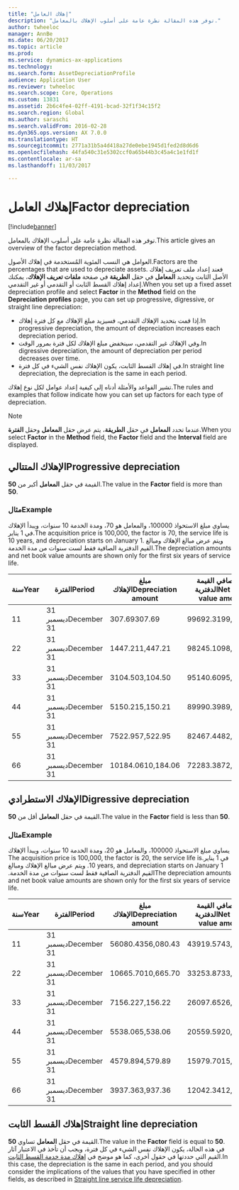 ```yaml
---
title: "إهلاك العامل"
description: "توفر هذه المقالة نظرة عامة على أسلوب الإهلاك بالمعامل."
author: twheeloc
manager: AnnBe
ms.date: 06/20/2017
ms.topic: article
ms.prod: 
ms.service: dynamics-ax-applications
ms.technology: 
ms.search.form: AssetDepreciationProfile
audience: Application User
ms.reviewer: twheeloc
ms.search.scope: Core, Operations
ms.custom: 13831
ms.assetid: 2b6c4fe4-02ff-4191-bcad-32f1f34c15f2
ms.search.region: Global
ms.author: saraschi
ms.search.validFrom: 2016-02-28
ms.dyn365.ops.version: AX 7.0.0
ms.translationtype: HT
ms.sourcegitcommit: 2771a31b5a4d418a27de0ebe1945d1fed2d8d6d6
ms.openlocfilehash: 44fa540c31e5302ccf0a65b44b3c45a4c1e1fd1f
ms.contentlocale: ar-sa
ms.lasthandoff: 11/03/2017

---
```


# <a name="factor-depreciation"></a><span data-ttu-id="4762d-103">إهلاك العامل</span><span class="sxs-lookup"><span data-stu-id="4762d-103">Factor depreciation</span></span>

[!include[banner](../includes/banner.md)]


<span data-ttu-id="4762d-104">توفر هذه المقالة نظرة عامة على أسلوب الإهلاك بالمعامل.</span><span class="sxs-lookup"><span data-stu-id="4762d-104">This article gives an overview of the factor depreciation method.</span></span>

<span data-ttu-id="4762d-105">العوامل هي النسب المئوية المُستخدمة في إهلاك الأصول.</span><span class="sxs-lookup"><span data-stu-id="4762d-105">Factors are the percentages that are used to depreciate assets.</span></span> <span data-ttu-id="4762d-106">فعند إعداد ملف تعريف إهلاك الأصل الثابت وتحديد **المعامل** في حقل **الطريقة** في صفحة **ملفات تعريف الإهلاك**، يمكنك إعداد إهلاك القسط الثابت أو التقدمي أو غير التقدمي.</span><span class="sxs-lookup"><span data-stu-id="4762d-106">When you set up a fixed asset depreciation profile and select **Factor** in the **Method** field on the **Depreciation profiles** page, you can set up progressive, digressive, or straight line depreciation:</span></span>

-   <span data-ttu-id="4762d-107">إذا قمت بتحديد الإهلاك التقدمي، فسيزيد مبلغ الإهلاك مع كل فترة إهلاك.</span><span class="sxs-lookup"><span data-stu-id="4762d-107">In progressive depreciation, the amount of depreciation increases each depreciation period.</span></span>
-   <span data-ttu-id="4762d-108">وفي الإهلاك غير التقدمي، سينخفض مبلغ الإهلاك لكل فترة بمرور الوقت.</span><span class="sxs-lookup"><span data-stu-id="4762d-108">In digressive depreciation, the amount of depreciation per period decreases over time.</span></span>
-   <span data-ttu-id="4762d-109">في إهلاك القسط الثابت، يكون الإهلاك نفس الشيء في كل فترة.</span><span class="sxs-lookup"><span data-stu-id="4762d-109">In straight line depreciation, the depreciation is the same in each period.</span></span>

<span data-ttu-id="4762d-110">تشير القواعد والأمثلة أدناه إلى كيفية إعداد عوامل لكل نوع إهلاك.</span><span class="sxs-lookup"><span data-stu-id="4762d-110">The rules and examples that follow indicate how you can set up factors for each type of depreciation.</span></span> 

> [!NOTE] 
> <span data-ttu-id="4762d-111">عندما تحدد **المعامل** في حقل **الطريقة**، يتم عرض حقل **المعامل** وحقل **الفترة**.</span><span class="sxs-lookup"><span data-stu-id="4762d-111">When you select **Factor** in the **Method** field, the **Factor** field and the **Interval** field are displayed.</span></span>

## <a name="progressive-depreciation"></a><span data-ttu-id="4762d-112">الإهلاك المتتالي</span><span class="sxs-lookup"><span data-stu-id="4762d-112">Progressive depreciation</span></span>
<span data-ttu-id="4762d-113">القيمة في حقل **المعامل** أكبر من **50**.</span><span class="sxs-lookup"><span data-stu-id="4762d-113">The value in the **Factor** field is more than **50**.</span></span>

### <a name="example"></a><span data-ttu-id="4762d-114">مثال</span><span class="sxs-lookup"><span data-stu-id="4762d-114">Example</span></span>

<span data-ttu-id="4762d-115">يساوي مبلغ الاستحواذ 100000، والمعامل هو 70، ومدة الخدمة 10 سنوات، ويبدأ الإهلاك في 1 يناير.</span><span class="sxs-lookup"><span data-stu-id="4762d-115">The acquisition price is 100,000, the factor is 70, the service life is 10 years, and depreciation starts on January 1.</span></span> <span data-ttu-id="4762d-116">ويتم عرض مبالغ الإهلاك ومبالغ القيم الدفترية الصافية فقط لست سنوات من مدة الخدمة.‬</span><span class="sxs-lookup"><span data-stu-id="4762d-116">The depreciation amounts and net book value amounts are shown only for the first six years of service life.</span></span>

| <span data-ttu-id="4762d-117">سنة</span><span class="sxs-lookup"><span data-stu-id="4762d-117">Year</span></span> | <span data-ttu-id="4762d-118">الفترة</span><span class="sxs-lookup"><span data-stu-id="4762d-118">Period</span></span>      | <span data-ttu-id="4762d-119">مبلغ الإهلاك</span><span class="sxs-lookup"><span data-stu-id="4762d-119">Depreciation amount</span></span> | <span data-ttu-id="4762d-120">مبلغ صافي القيمة الدفترية</span><span class="sxs-lookup"><span data-stu-id="4762d-120">Net book value amount</span></span> |
|------|-------------|---------------------|-----------------------|
| <span data-ttu-id="4762d-121">1</span><span class="sxs-lookup"><span data-stu-id="4762d-121">1</span></span>    | <span data-ttu-id="4762d-122">31 ديسمبر</span><span class="sxs-lookup"><span data-stu-id="4762d-122">December 31</span></span> | <span data-ttu-id="4762d-123">307.69</span><span class="sxs-lookup"><span data-stu-id="4762d-123">307.69</span></span>              | <span data-ttu-id="4762d-124">99692.31</span><span class="sxs-lookup"><span data-stu-id="4762d-124">99,692.31</span></span>             |
| <span data-ttu-id="4762d-125">2</span><span class="sxs-lookup"><span data-stu-id="4762d-125">2</span></span>    | <span data-ttu-id="4762d-126">31 ديسمبر</span><span class="sxs-lookup"><span data-stu-id="4762d-126">December 31</span></span> | <span data-ttu-id="4762d-127">1447.21</span><span class="sxs-lookup"><span data-stu-id="4762d-127">1,447.21</span></span>            | <span data-ttu-id="4762d-128">98245.10</span><span class="sxs-lookup"><span data-stu-id="4762d-128">98,245.10</span></span>             |
| <span data-ttu-id="4762d-129">3</span><span class="sxs-lookup"><span data-stu-id="4762d-129">3</span></span>    | <span data-ttu-id="4762d-130">31 ديسمبر</span><span class="sxs-lookup"><span data-stu-id="4762d-130">December 31</span></span> | <span data-ttu-id="4762d-131">3104.50</span><span class="sxs-lookup"><span data-stu-id="4762d-131">3,104.50</span></span>            | <span data-ttu-id="4762d-132">95140.60</span><span class="sxs-lookup"><span data-stu-id="4762d-132">95,140.60</span></span>             |
| <span data-ttu-id="4762d-133">4</span><span class="sxs-lookup"><span data-stu-id="4762d-133">4</span></span>    | <span data-ttu-id="4762d-134">31 ديسمبر</span><span class="sxs-lookup"><span data-stu-id="4762d-134">December 31</span></span> | <span data-ttu-id="4762d-135">5150.21</span><span class="sxs-lookup"><span data-stu-id="4762d-135">5,150.21</span></span>            | <span data-ttu-id="4762d-136">89990.39</span><span class="sxs-lookup"><span data-stu-id="4762d-136">89,990.39</span></span>             |
| <span data-ttu-id="4762d-137">5</span><span class="sxs-lookup"><span data-stu-id="4762d-137">5</span></span>    | <span data-ttu-id="4762d-138">31 ديسمبر</span><span class="sxs-lookup"><span data-stu-id="4762d-138">December 31</span></span> | <span data-ttu-id="4762d-139">7522.95</span><span class="sxs-lookup"><span data-stu-id="4762d-139">7,522.95</span></span>            | <span data-ttu-id="4762d-140">82467.44</span><span class="sxs-lookup"><span data-stu-id="4762d-140">82,467.44</span></span>             |
| <span data-ttu-id="4762d-141">6</span><span class="sxs-lookup"><span data-stu-id="4762d-141">6</span></span>    | <span data-ttu-id="4762d-142">31 ديسمبر</span><span class="sxs-lookup"><span data-stu-id="4762d-142">December 31</span></span> | <span data-ttu-id="4762d-143">10184.06</span><span class="sxs-lookup"><span data-stu-id="4762d-143">10,184.06</span></span>           | <span data-ttu-id="4762d-144">72283.38</span><span class="sxs-lookup"><span data-stu-id="4762d-144">72,283.38</span></span>             |

## <a name="digressive-depreciation"></a><span data-ttu-id="4762d-145">الإهلاك الاستطرادي</span><span class="sxs-lookup"><span data-stu-id="4762d-145">Digressive depreciation</span></span>
<span data-ttu-id="4762d-146">القيمة في حقل **المعامل** أقل من **50**.</span><span class="sxs-lookup"><span data-stu-id="4762d-146">The value in the **Factor** field is less than **50**.</span></span>

### <a name="example"></a><span data-ttu-id="4762d-147">مثال</span><span class="sxs-lookup"><span data-stu-id="4762d-147">Example</span></span>

<span data-ttu-id="4762d-148">‏‫يساوي مبلغ الاستحواذ 100000، والمعامل هو 20، ومدة الخدمة 10 سنوات، ويبدأ الإهلاك في 1 يناير.</span><span class="sxs-lookup"><span data-stu-id="4762d-148">The acquisition price is 100,000, the factor is 20, the service life is 10 years, and depreciation starts on January 1.</span></span> <span data-ttu-id="4762d-149">ويتم عرض مبالغ الإهلاك ومبالغ القيم الدفترية الصافية فقط لست سنوات من مدة الخدمة.‬</span><span class="sxs-lookup"><span data-stu-id="4762d-149">The depreciation amounts and net book value amounts are shown only for the first six years of service life.</span></span>

| <span data-ttu-id="4762d-150">سنة</span><span class="sxs-lookup"><span data-stu-id="4762d-150">Year</span></span> | <span data-ttu-id="4762d-151">الفترة</span><span class="sxs-lookup"><span data-stu-id="4762d-151">Period</span></span>      | <span data-ttu-id="4762d-152">مبلغ الإهلاك</span><span class="sxs-lookup"><span data-stu-id="4762d-152">Depreciation amount</span></span> | <span data-ttu-id="4762d-153">مبلغ صافي القيمة الدفترية</span><span class="sxs-lookup"><span data-stu-id="4762d-153">Net book value amount</span></span> |
|------|-------------|---------------------|-----------------------|
| <span data-ttu-id="4762d-154">1</span><span class="sxs-lookup"><span data-stu-id="4762d-154">1</span></span>    | <span data-ttu-id="4762d-155">31 ديسمبر</span><span class="sxs-lookup"><span data-stu-id="4762d-155">December 31</span></span> | <span data-ttu-id="4762d-156">56080.43</span><span class="sxs-lookup"><span data-stu-id="4762d-156">56,080.43</span></span>           | <span data-ttu-id="4762d-157">43919.57</span><span class="sxs-lookup"><span data-stu-id="4762d-157">43,919.57</span></span>             |
| <span data-ttu-id="4762d-158">2</span><span class="sxs-lookup"><span data-stu-id="4762d-158">2</span></span>    | <span data-ttu-id="4762d-159">31 ديسمبر</span><span class="sxs-lookup"><span data-stu-id="4762d-159">December 31</span></span> | <span data-ttu-id="4762d-160">10665.70</span><span class="sxs-lookup"><span data-stu-id="4762d-160">10,665.70</span></span>           | <span data-ttu-id="4762d-161">33253.87</span><span class="sxs-lookup"><span data-stu-id="4762d-161">33,253.87</span></span>             |
| <span data-ttu-id="4762d-162">3</span><span class="sxs-lookup"><span data-stu-id="4762d-162">3</span></span>    | <span data-ttu-id="4762d-163">31 ديسمبر</span><span class="sxs-lookup"><span data-stu-id="4762d-163">December 31</span></span> | <span data-ttu-id="4762d-164">7156.22</span><span class="sxs-lookup"><span data-stu-id="4762d-164">7,156.22</span></span>            | <span data-ttu-id="4762d-165">26097.65</span><span class="sxs-lookup"><span data-stu-id="4762d-165">26,097.65</span></span>             |
| <span data-ttu-id="4762d-166">4</span><span class="sxs-lookup"><span data-stu-id="4762d-166">4</span></span>    | <span data-ttu-id="4762d-167">31 ديسمبر</span><span class="sxs-lookup"><span data-stu-id="4762d-167">December 31</span></span> | <span data-ttu-id="4762d-168">5538.06</span><span class="sxs-lookup"><span data-stu-id="4762d-168">5,538.06</span></span>            | <span data-ttu-id="4762d-169">20559.59</span><span class="sxs-lookup"><span data-stu-id="4762d-169">20,559.59</span></span>             |
| <span data-ttu-id="4762d-170">5</span><span class="sxs-lookup"><span data-stu-id="4762d-170">5</span></span>    | <span data-ttu-id="4762d-171">31 ديسمبر</span><span class="sxs-lookup"><span data-stu-id="4762d-171">December 31</span></span> | <span data-ttu-id="4762d-172">4579.89</span><span class="sxs-lookup"><span data-stu-id="4762d-172">4,579.89</span></span>            | <span data-ttu-id="4762d-173">15979.70</span><span class="sxs-lookup"><span data-stu-id="4762d-173">15,979.70</span></span>             |
| <span data-ttu-id="4762d-174">6</span><span class="sxs-lookup"><span data-stu-id="4762d-174">6</span></span>    | <span data-ttu-id="4762d-175">31 ديسمبر</span><span class="sxs-lookup"><span data-stu-id="4762d-175">December 31</span></span> | <span data-ttu-id="4762d-176">3937.36</span><span class="sxs-lookup"><span data-stu-id="4762d-176">3,937.36</span></span>            | <span data-ttu-id="4762d-177">12042.34</span><span class="sxs-lookup"><span data-stu-id="4762d-177">12,042.34</span></span>             |

## <a name="straight-line-depreciation"></a><span data-ttu-id="4762d-178">إهلاك القسط الثابت</span><span class="sxs-lookup"><span data-stu-id="4762d-178">Straight line depreciation</span></span>
<span data-ttu-id="4762d-179">القيمة في حقل **المعامل** تساوي **50**.</span><span class="sxs-lookup"><span data-stu-id="4762d-179">The value in the **Factor** field is equal to **50**.</span></span> <span data-ttu-id="4762d-180">في هذه الحالة، يكون الإهلاك نفس الشيء في كل فترة، ويجب أن تأخذ في الاعتبار آثار القيم التي حددتها في حقول أخرى، كما هو موضح في [إهلاك مدة خدمة القسط الثابت‬](straight-line-service-life-depreciation.md).</span><span class="sxs-lookup"><span data-stu-id="4762d-180">In this case, the depreciation is the same in each period, and you should consider the implications of the values that you have specified in other fields, as described in [Straight line service life depreciation](straight-line-service-life-depreciation.md).</span></span>




